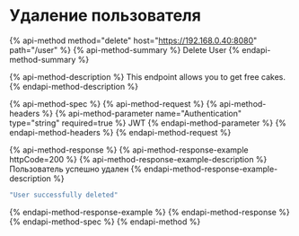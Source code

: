 # Удаление пользователя

{% api-method method="delete" host="https://192.168.0.40:8080" path="/user" %}
{% api-method-summary %}
Delete User
{% endapi-method-summary %}

{% api-method-description %}
This endpoint allows you to get free cakes.
{% endapi-method-description %}

{% api-method-spec %}
{% api-method-request %}
{% api-method-headers %}
{% api-method-parameter name="Authentication" type="string" required=true %}
JWT
{% endapi-method-parameter %}
{% endapi-method-headers %}
{% endapi-method-request %}

{% api-method-response %}
{% api-method-response-example httpCode=200 %}
{% api-method-response-example-description %}
Пользователь успешно удален
{% endapi-method-response-example-description %}

```javascript
"User successfully deleted"
```
{% endapi-method-response-example %}
{% endapi-method-response %}
{% endapi-method-spec %}
{% endapi-method %}



